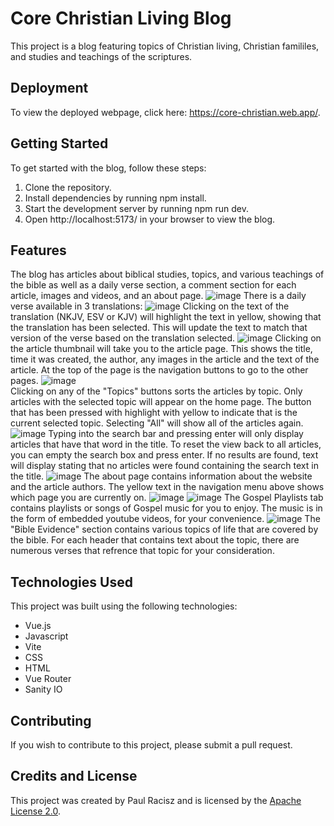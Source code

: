 # Core Christian Living Blog
This project is a blog featuring topics of Christian living, Christian famililes, and studies and teachings of the scriptures.

## Deployment
To view the deployed webpage, click here: https://core-christian.web.app/.

## Getting Started
To get started with the blog, follow these steps:

1. Clone the repository.
2. Install dependencies by running npm install.
3. Start the development server by running npm run dev.
4. Open http://localhost:5173/ in your browser to view the blog.
## Features
The blog has articles about biblical studies, topics, and various teachings of the bible as well as a daily verse section, a comment section for each article, images and videos, and an about page.
![image](https://github.com/Paulracisz/Core-Christian-Living-Blog/assets/54999693/ee1cfdd4-2b26-47bb-a245-92ec1ae3aea6)
There is a daily verse available in 3 translations: 
![image](https://github.com/Paulracisz/Core-Christian-Living-Blog/assets/54999693/06f81d9a-0f6f-41c6-889f-e29fa4e64681)
Clicking on the text of the translation (NKJV, ESV or KJV) will highlight the text in yellow, showing that the translation has been selected. This will update the text to match that version of the verse based on the translation selected.
![image](https://github.com/Paulracisz/Core-Christian-Living-Blog/assets/54999693/dd5b0fe5-d5e5-415b-8e1e-37e2d73ba4e6)
Clicking on the article thumbnail will take you to the article page. This shows the title, time it was created, the author, any images in the article and the text of the article. At the top of the page is the navigation buttons to go to the other pages.
![image](https://github.com/Paulracisz/Core-Christian-Living-Blog/assets/54999693/8df65936-cfb1-419e-b9ce-aafb60f4f961)
<br/> Clicking on any of the "Topics" buttons sorts the articles by topic. Only articles with the selected topic will appear on the home page. The button that has been pressed with highlight with yellow to indicate that is the current selected topic. Selecting "All" will show all of the articles again.
![image](https://github.com/Paulracisz/Core-Christian-Living-Blog/assets/54999693/ead6d545-10bc-400d-8a7b-3915c69975a3)
Typing into the search bar and pressing enter will only display articles that have that word in the title. To reset the view back to all articles, you can empty the search box and press enter.
If no results are found, text will display stating that no articles were found containing the search text in the title.
![image](https://github.com/Paulracisz/Core-Christian-Living-Blog/assets/54999693/97b1cf92-6654-47bf-90a4-e2e771d4f0e8)
The about page contains information about the website and the article authors. The yellow text in the navigation menu above shows which page you are currently on.
![image](https://github.com/Paulracisz/Core-Christian-Living-Blog/assets/54999693/972dfc48-e68f-4919-8bca-ef192b278d42)
![image](https://github.com/Paulracisz/Core-Christian-Living-Blog/assets/54999693/f1e619c2-1d7f-4edd-a2bb-62091d516839)
The Gospel Playlists tab contains playlists or songs of Gospel music for you to enjoy. The music is in the form of embedded youtube videos, for your convenience.
![image](https://github.com/Paulracisz/Core-Christian-Living-Blog/assets/54999693/1bb0b107-84da-4fcf-aa51-d782d32e3b72)
The "Bible Evidence" section contains various topics of life that are covered by the bible. For each header that contains text about the topic, there are numerous verses that refrence that topic for your consideration.


## Technologies Used
This project was built using the following technologies:

* Vue.js
* Javascript
* Vite
* CSS
* HTML
* Vue Router
* Sanity IO
## Contributing
If you wish to contribute to this project, please submit a pull request.

## Credits and License
This project was created by Paul Racisz and is licensed by the [Apache License 2.0](https://github.com/Paulracisz/Core-Christian-Living-Blog/blob/main/LICENSE).

